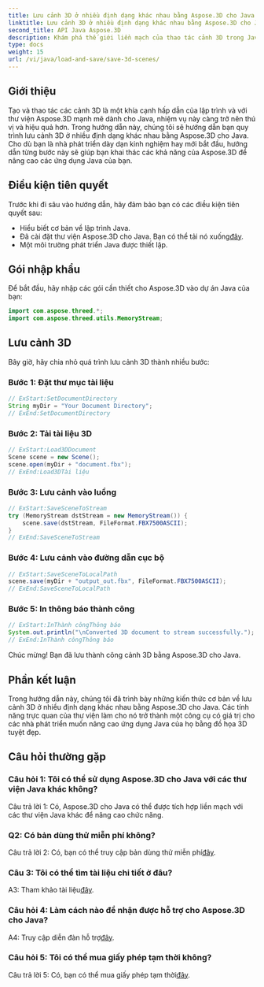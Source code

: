 ```yaml
---
title: Lưu cảnh 3D ở nhiều định dạng khác nhau bằng Aspose.3D cho Java
linktitle: Lưu cảnh 3D ở nhiều định dạng khác nhau bằng Aspose.3D cho Java
second_title: API Java Aspose.3D
description: Khám phá thế giới liền mạch của thao tác cảnh 3D trong Java với Aspose.3D. Tìm hiểu cách lưu cảnh ở nhiều định dạng khác nhau một cách dễ dàng.
type: docs
weight: 15
url: /vi/java/load-and-save/save-3d-scenes/
---
```

## Giới thiệu

Tạo và thao tác các cảnh 3D là một khía cạnh hấp dẫn của lập trình và với thư viện Aspose.3D mạnh mẽ dành cho Java, nhiệm vụ này càng trở nên thú vị và hiệu quả hơn. Trong hướng dẫn này, chúng tôi sẽ hướng dẫn bạn quy trình lưu cảnh 3D ở nhiều định dạng khác nhau bằng Aspose.3D cho Java. Cho dù bạn là nhà phát triển dày dạn kinh nghiệm hay mới bắt đầu, hướng dẫn từng bước này sẽ giúp bạn khai thác các khả năng của Aspose.3D để nâng cao các ứng dụng Java của bạn.

## Điều kiện tiên quyết

Trước khi đi sâu vào hướng dẫn, hãy đảm bảo bạn có các điều kiện tiên quyết sau:

- Hiểu biết cơ bản về lập trình Java.
-  Đã cài đặt thư viện Aspose.3D cho Java. Bạn có thể tải nó xuống[đây](https://releases.aspose.com/3d/java/).
- Một môi trường phát triển Java được thiết lập.

## Gói nhập khẩu

Để bắt đầu, hãy nhập các gói cần thiết cho Aspose.3D vào dự án Java của bạn:

```java
import com.aspose.threed.*;
import com.aspose.threed.utils.MemoryStream;

```

## Lưu cảnh 3D

Bây giờ, hãy chia nhỏ quá trình lưu cảnh 3D thành nhiều bước:

### Bước 1: Đặt thư mục tài liệu

```java
// ExStart:SetDocumentDirectory
String myDir = "Your Document Directory";
// ExEnd:SetDocumentDirectory
```

### Bước 2: Tải tài liệu 3D

```java
// ExStart:Load3DDocument
Scene scene = new Scene();
scene.open(myDir + "document.fbx");
// ExEnd:Load3DTài liệu
```

### Bước 3: Lưu cảnh vào luồng

```java
// ExStart:SaveSceneToStream
try (MemoryStream dstStream = new MemoryStream()) {
    scene.save(dstStream, FileFormat.FBX7500ASCII);
}
// ExEnd:SaveSceneToStream
```

### Bước 4: Lưu cảnh vào đường dẫn cục bộ

```java
// ExStart:SaveSceneToLocalPath
scene.save(myDir + "output_out.fbx", FileFormat.FBX7500ASCII);
// ExEnd:SaveSceneToLocalPath
```

### Bước 5: In thông báo thành công

```java
// ExStart:InThành côngThông báo
System.out.println("\nConverted 3D document to stream successfully.");
// ExEnd:InThành côngThông báo
```

Chúc mừng! Bạn đã lưu thành công cảnh 3D bằng Aspose.3D cho Java.

## Phần kết luận

Trong hướng dẫn này, chúng tôi đã trình bày những kiến thức cơ bản về lưu cảnh 3D ở nhiều định dạng khác nhau bằng Aspose.3D cho Java. Các tính năng trực quan của thư viện làm cho nó trở thành một công cụ có giá trị cho các nhà phát triển muốn nâng cao ứng dụng Java của họ bằng đồ họa 3D tuyệt đẹp.

## Câu hỏi thường gặp

### Câu hỏi 1: Tôi có thể sử dụng Aspose.3D cho Java với các thư viện Java khác không?

Câu trả lời 1: Có, Aspose.3D cho Java có thể được tích hợp liền mạch với các thư viện Java khác để nâng cao chức năng.

### Q2: Có bản dùng thử miễn phí không?

 Câu trả lời 2: Có, bạn có thể truy cập bản dùng thử miễn phí[đây](https://releases.aspose.com/).

### Câu 3: Tôi có thể tìm tài liệu chi tiết ở đâu?

A3: Tham khảo tài liệu[đây](https://reference.aspose.com/3d/java/).

### Câu hỏi 4: Làm cách nào để nhận được hỗ trợ cho Aspose.3D cho Java?

 A4: Truy cập diễn đàn hỗ trợ[đây](https://forum.aspose.com/c/3d/18).

### Câu hỏi 5: Tôi có thể mua giấy phép tạm thời không?

 Câu trả lời 5: Có, bạn có thể mua giấy phép tạm thời[đây](https://purchase.aspose.com/temporary-license/).